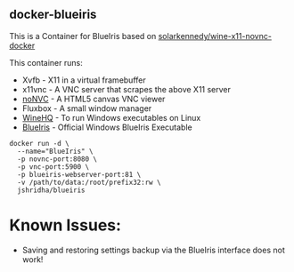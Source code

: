 ## docker-blueiris

This is a Container for BlueIris based on [solarkennedy/wine-x11-novnc-docker
](https://github.com/solarkennedy/wine-x11-novnc-docker)

This container runs:

* Xvfb - X11 in a virtual framebuffer
* x11vnc - A VNC server that scrapes the above X11 server
* [noNVC](https://github.com/novnc/noVNC) - A HTML5 canvas VNC viewer
* Fluxbox - A small window manager
* [WineHQ](https://www.winehq.org) - To run Windows executables on Linux
* [BlueIris](https://blueirissoftware.com) - Official Windows BlueIris Executable
```
docker run -d \
  --name="BlueIris" \
  -p novnc-port:8080 \
  -p vnc-port:5900 \
  -p blueiris-webserver-port:81 \
  -v /path/to/data:/root/prefix32:rw \
  jshridha/blueiris
```
# Known Issues:
* Saving and restoring settings backup via the BlueIris interface does not work!
